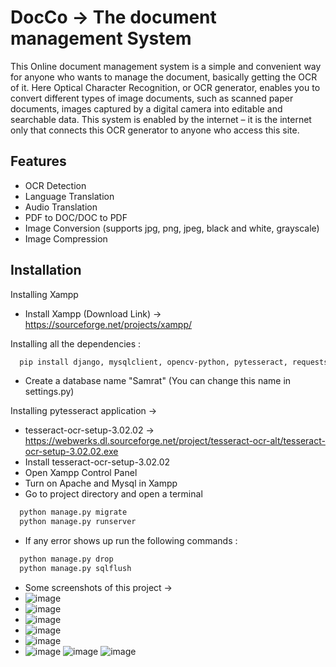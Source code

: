 
# DocCo -> The document management System


This Online document management system is a simple and convenient way for anyone who wants to manage the document, basically getting the OCR of it.
Here Optical Character Recognition, or OCR generator, enables you to convert different types of image documents, such as scanned paper documents, images captured by a digital camera into editable and searchable data.
This system is enabled by the internet – it is the internet only that connects this OCR generator to anyone who access this site.

## Features

- OCR Detection
- Language Translation
- Audio Translation
- PDF to DOC/DOC to PDF
- Image Conversion (supports jpg, png, jpeg, black and white, grayscale)
- Image Compression
  
## Installation 

Installing Xampp
- Install Xampp (Download Link) -> https://sourceforge.net/projects/xampp/

Installing all the dependencies :

```bash 
  pip install django, mysqlclient, opencv-python, pytesseract, requests, winspeech, SpeechRecognition, googletrans, gtts
```
- Create a database name "Samrat" (You can change this name in settings.py)
 
Installing pytesseract application ->

- tesseract-ocr-setup-3.02.02 ->  https://webwerks.dl.sourceforge.net/project/tesseract-ocr-alt/tesseract-ocr-setup-3.02.02.exe
- Install tesseract-ocr-setup-3.02.02
- Open Xampp Control Panel
- Turn on Apache and Mysql in Xampp
- Go to project directory and open a terminal

```bash 
  python manage.py migrate 
  python manage.py runserver
```
- If any error shows up run the following commands : 
```bash 
  python manage.py drop
  python manage.py sqlflush
```
- Some screenshots of this project -> 
- ![image](https://user-images.githubusercontent.com/52879078/124522384-b4da9900-de10-11eb-91f8-95d6136f356d.png)
- ![image](https://user-images.githubusercontent.com/52879078/124522398-c02dc480-de10-11eb-93b5-98d2d256bee7.png)
- ![image](https://user-images.githubusercontent.com/52879078/124522405-c4f27880-de10-11eb-8ac9-cd79a4bbd9c5.png)
- ![image](https://user-images.githubusercontent.com/52879078/124522409-c885ff80-de10-11eb-9af4-0a30118db4e1.png)
- ![image](https://user-images.githubusercontent.com/52879078/124522411-ccb21d00-de10-11eb-86ca-eaaa4df99497.png)
- ![image](https://user-images.githubusercontent.com/52879078/124522418-cfad0d80-de10-11eb-8841-79e2182a50db.png)
![image](https://user-images.githubusercontent.com/52879078/124522426-d50a5800-de10-11eb-965a-5320a24b354a.png)
![image](https://user-images.githubusercontent.com/52879078/124522433-dc316600-de10-11eb-9bbc-566fa0058947.png)







